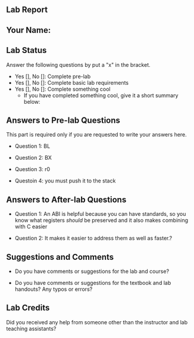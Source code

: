 ##  Lab Report ##

Your Name: 
-----------


Lab Status
-------
Answer the following questions by put a "x" in the bracket.
- Yes [], No []: Complete pre-lab
- Yes [], No []: Complete basic lab requirements
- Yes [], No []: Complete something cool
  - If you have completed something cool, give it a short summary below: 


Answers to Pre-lab Questions
-------
This part is required only if you are requested to write your answers here. 

* Question 1:
BL


* Question 2:
BX 

* Question 3:
r0

* Questoin 4: 
you must push it to the stack


Answers to After-lab Questions
-------

* Question 1:
An ABI is helpful because you can have standards, so you know what registers  *should* be 
preserved and it also makes combining with C easier


* Question 2:
It makes it easier to address them as well as faster.?


Suggestions and Comments
-------

* Do you have comments or suggestions for the lab and course?


* Do you have comments or suggestions for the textbook and lab handouts? Any typos or errors?



Lab Credits
-------
Did you received any help from someone other than the instructor and lab teaching assistants?
